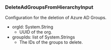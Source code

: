 ### DeleteAdGroupsFromHierarchyInput
Configuration for the deletion of Azure AD Groups.

- orgId: System.String
  - UUID of the org.
- groupIds: list of System.Strings
  - The IDs of the groups to delete.
